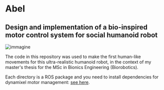 # Abel
## Design and implementation of a bio-inspired motor control system for social humanoid robot

![immagine](https://user-images.githubusercontent.com/36999962/156939619-47e46bb2-c957-4bee-82b8-63a6713d4c47.png)

The code in this repository was used to make the first human-like movements for this ultra-realistic humanoid robot, in the context of my master's thesis for the MSc in Bionics Engineering (Biorobotics).

Each directory is a ROS package and you need to install dependencies for dynamixel motor management: [see here](http://wiki.ros.org/dynamixel_workbench).

